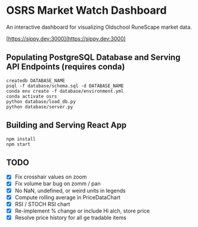 # OSRS Market Watch Dashboard

An interactive dashboard for visualizing Oldschool RuneScape market data.

[https://sippy.dev:3000](https://sippy.dev:3000)

## Populating PostgreSQL Database and Serving API Endpoints (requires conda)
    createdb DATABASE_NAME
    psql -f database/schema.sql -d DATABASE_NAME
    conda env create -f database/environment.yml
    conda activate osrs
    python database/load_db.py
    python database/server.py

## Building and Serving React App
    npm install
    npm start

## TODO
- [x] Fix crosshair values on zoom
- [x] Fix volume bar bug on zomm / pan
- [x] No NaN, undefined, or weird units in legends
- [x] Compute rolling average in PriceDataChart
- [x] RSI / STOCH RSI chart
- [X] Re-implement % change or include Hi alch, store price
- [x] Resolve price history for all ge tradable items
